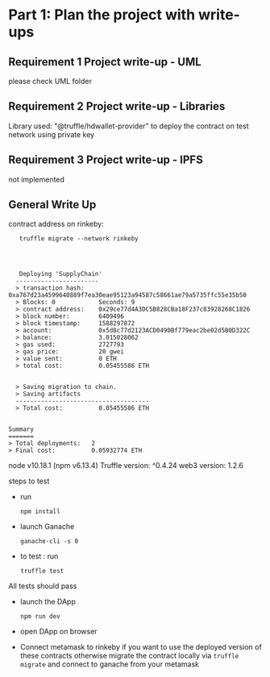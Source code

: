 Part 1: Plan the project with write-ups
=======================================

Requirement 1	Project write-up - UML
------------------------------------
please check UML folder 

Requirement 2	Project write-up - Libraries
------------------------------------
Library used: "@truffle/hdwallet-provider"
to deploy the contract on test network using private key

Requirement 3	Project write-up - IPFS
------------------------------------
not implemented

General Write Up
------------------------------------

contract address on rinkeby:

 ``` 
    truffle migrate --network rinkeby
    
     

 
    Deploying 'SupplyChain'
   -----------------------
   > transaction hash:    0xa767d23a4599640889f7ea30eae95123a94587c58661ae79a5735ffc55e35b50
   > Blocks: 0            Seconds: 9
   > contract address:    0x29ce77d4A3DC5B828CBa18F237c83928268C1826
   > block number:        6409496
   > block timestamp:     1588297872
   > account:             0x5d8c77d2123ACD0490Bf779eac2be02d5B0D322C
   > balance:             3.015028062
   > gas used:            2727793
   > gas price:           20 gwei
   > value sent:          0 ETH
   > total cost:          0.05455586 ETH


   > Saving migration to chain.
   > Saving artifacts
   -------------------------------------
   > Total cost:          0.05455586 ETH


Summary
=======
> Total deployments:   2
> Final cost:          0.05932774 ETH
 ```


node v10.18.1 (npm v6.13.4)
Truffle version: ^0.4.24
web3 version: 1.2.6

steps to test 
- run 
    ```
    npm install
    ```
- launch Ganache
  
    ``` 
    ganache-cli -s 0
    ```

- to test  : run
  
    ```
    truffle test
    ```
All  tests should pass

- launch the DApp
  
    ```
    npm run dev
    ```

- open DApp on browser
- Connect metamask to rinkeby if you want to use the deployed version of these contracts otherwise migrate the contract locally via ` truffle migrate ` and connect to ganache from your metamask 